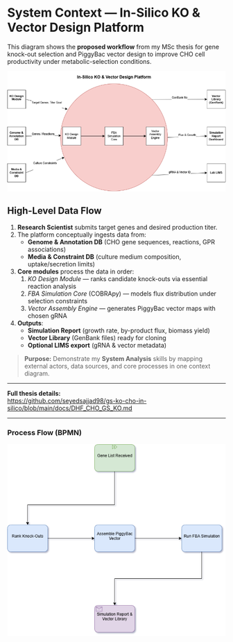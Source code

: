 # System Context — In-Silico KO & Vector Design Platform

This diagram shows the **proposed workflow** from my MSc thesis for gene knock-out selection and PiggyBac vector design to improve CHO cell productivity under metabolic-selection conditions.

![Context Diagram](./context_diagram.png)

## High-Level Data Flow

1. **Research Scientist** submits target genes and desired production titer.  
2. The platform conceptually ingests data from:  
   - **Genome & Annotation DB** (CHO gene sequences, reactions, GPR associations)  
   - **Media & Constraint DB** (culture medium composition, uptake/secretion limits)  
3. **Core modules** process the data in order:  
   1. _KO Design Module_ — ranks candidate knock-outs via essential reaction analysis  
   2. _FBA Simulation Core_ (COBRApy) — models flux distribution under selection constraints  
   3. _Vector Assembly Engine_ — generates PiggyBac vector maps with chosen gRNA  
4. **Outputs**:  
   - **Simulation Report** (growth rate, by-product flux, biomass yield)  
   - **Vector Library** (GenBank files) ready for cloning  
   - **Optional LIMS export** (gRNA & vector metadata)

> **Purpose:** Demonstrate my **System Analysis** skills by mapping external actors, data sources, and core processes in one context diagram.

---

**Full thesis details:**  
https://github.com/seyedsajjad98/gs-ko-cho-in-silico/blob/main/docs/DHF_CHO_GS_KO.md  

---

### Process Flow (BPMN)

![BPMN Diagram](./pipeline_bpmn.png)

